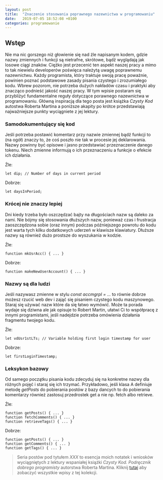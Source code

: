 ```yaml
---
layout: post
title:  "Znaczenie stosowania poprawnego nazewnictwa w programowaniu"
date:   2019-07-05 18:52:08 +0100
categories: programowanie
---
```

## Wstęp
Nie ma nic gorszego niż głowienie się nad źle napisanym kodem, gdzie nazwy zmiennych i funkcji są nietrafne, skrótowe, bądź wyglądają jak losowe ciągi znaków. Ciężko jest przecenić ten aspekt naszej pracy a mimo to tak niewielu developerów poświęca należytą uwagę poprawnemu nazewnictwu. Każdy programista, który traktuje swoją pracę poważnie, powinien poznać podstawowe zasady pisania czystego i zrozumiałego kodu. Wbrew pozorom, nie potrzeba dużych nakładów czasu i praktyki aby znacząco podnieść jakość naszej pracy. W tym wpisie postaram się przybliżyć fundamentalne reguły dotyczące porawnego nazewnictwa w programowaniu. Główną inspiracją dla tego posta jest książka *Czysty Kod* autostwa Roberta Martina a poniższe akapity po krótce przedstawiają najważniejsze punkty wyciągniete z jej lektury.

### Samodokumentujący się kod
Jeśli potrzeba postawić komentarz przy nazwie zmiennej bądź funkcji to (na ogół) znaczy to, że coś poszło nie tak w procesie jej deklarowania. Nazwy powinny być opisowe i jasno przedstawiać przeznaczenie danego tokenu. Niech zmienne informują o ich przeznaczeniu a funkcje o efekcie ich działania.

Źle:
```
let dip; // Number of days in current period
```
Dobrze:
```
let daysInPeriod;
```

### Krócej nie znaczy lepiej
Dni kiedy trzeba było oszczędzać bajty na długościach nazw są daleko za nami. Nie bójmy się stosowania dłuższych nazw, ponieważ czas i frustracja zaoszczędzona sobie (oraz innym) podczas późniejszego powrotu do kodu jest warta tych kilku dodatkowych uderzeń w klawisze klawiatury. Dłuższe nazwy są również dużo prostsze do wyszukania w kodzie.

Źle:
```
function mkUsrAcc() { ... }
```
Dobrze:
```
function makeNewUserAccount() { ... }
```

### Nazwy są dla ludzi
Jeśli nazywasz zmienne w stylu *const accmgrpl = ...* to równie dobrze możesz rzucić web dev i zająć się pisaniem czystego kodu maszynowego. Staraj się używać nazw które da się łatwo wymówić. Może ta porada wydaje się dziwna ale jak opisuje to Robert Martin, ułatwi Ci to współpracę z innymi programistami, jeśli nadejdzie potrzeba omówienia działania fragmentu twojego kodu.

Źle:
```
let vdUsr1stLTs; // Variable holding first login timestamp for user
```
Dobrze:
```
let firstLoginTimestamp;
```

### Leksykon bazowy
Od samego początku pisania kodu zdecyduj się na konkretne nazwy dla różnych pojęć i staraj się ich trzymać. Przykładowo, jeśli klasa A definiuje metodę *getPosts* do pobierania postów z bazy dancych to do pobierania komentarzy również zastosuj przedrostek get a nie np. fetch albo retrieve.

Źle:
```
function getPosts() { ... }
function fetchComments() { ... }
function retrieveTags() { ... }
```
Dobrze:
```
function getPosts() { ... }
function getComments() { ... }
function getTags() { ... }
```

>Seria postów pod tytułem *XXX* to esencja moich notatek i wniosków wyciągniętych z lektury wspaniałej książki *Czysty Kod. Podręcznik dobrego programisty* autorstwa Roberta Martina. Kliknij [tutaj](http://www.sampleurl.com) aby zobaczyć wszystkie wpisy z tej kolekcji.

